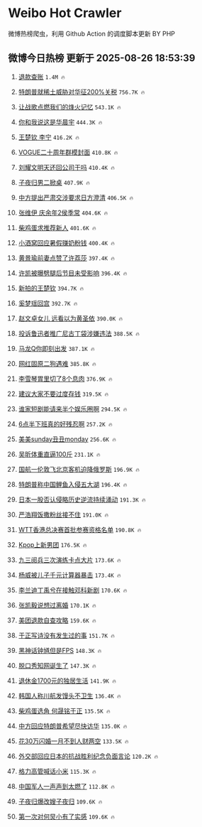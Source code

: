 # Weibo Hot Crawler 



微博热榜爬虫，利用 Github Action 的调度脚本更新 BY PHP 


## 微博今日热榜 更新于 2025-08-26 18:53:39 
1. [退款查账](https://s.weibo.com/weibo?q=%23%E9%80%80%E6%AC%BE%E6%9F%A5%E8%B4%A6%23&t=31&band_rank=1&Refer=top) `1.4M 🔥` 

1. [特朗普就稀土威胁对华征200%关税](https://s.weibo.com/weibo?q=%23%E7%89%B9%E6%9C%97%E6%99%AE%E5%B0%B1%E7%A8%80%E5%9C%9F%E5%A8%81%E8%83%81%E5%AF%B9%E5%8D%8E%E5%BE%81200%25%E5%85%B3%E7%A8%8E%23&t=31&band_rank=2&Refer=top) `756.7K 🔥` 

1. [让战歌点燃我们的烽火记忆](https://s.weibo.com/weibo?q=%23%E8%AE%A9%E6%88%98%E6%AD%8C%E7%82%B9%E7%87%83%E6%88%91%E4%BB%AC%E7%9A%84%E7%83%BD%E7%81%AB%E8%AE%B0%E5%BF%86%23&t=31&band_rank=3&Refer=top) `543.1K 🔥` 

1. [你和我说这是华晨宇](https://s.weibo.com/weibo?q=%E4%BD%A0%E5%92%8C%E6%88%91%E8%AF%B4%E8%BF%99%E6%98%AF%E5%8D%8E%E6%99%A8%E5%AE%87&t=31&band_rank=4&Refer=top) `444.3K 🔥` 

1. [王楚钦 李宁](https://s.weibo.com/weibo?q=%E7%8E%8B%E6%A5%9A%E9%92%A6%20%E6%9D%8E%E5%AE%81&t=31&band_rank=5&Refer=top) `416.2K 🔥` 

1. [VOGUE二十周年群模封面](https://s.weibo.com/weibo?q=%23VOGUE%E4%BA%8C%E5%8D%81%E5%91%A8%E5%B9%B4%E7%BE%A4%E6%A8%A1%E5%B0%81%E9%9D%A2%23&t=31&band_rank=6&Refer=top) `410.8K 🔥` 

1. [刘耀文明天还回公司干吗](https://s.weibo.com/weibo?q=%E5%88%98%E8%80%80%E6%96%87%E6%98%8E%E5%A4%A9%E8%BF%98%E5%9B%9E%E5%85%AC%E5%8F%B8%E5%B9%B2%E5%90%97&t=31&band_rank=7&Refer=top) `410.4K 🔥` 

1. [子夜归男二掀桌](https://s.weibo.com/weibo?q=%E5%AD%90%E5%A4%9C%E5%BD%92%E7%94%B7%E4%BA%8C%E6%8E%80%E6%A1%8C&t=31&band_rank=8&Refer=top) `407.9K 🔥` 

1. [中方提出严肃交涉要求日方澄清](https://s.weibo.com/weibo?q=%23%E4%B8%AD%E6%96%B9%E6%8F%90%E5%87%BA%E4%B8%A5%E8%82%83%E4%BA%A4%E6%B6%89%E8%A6%81%E6%B1%82%E6%97%A5%E6%96%B9%E6%BE%84%E6%B8%85%23&t=31&band_rank=9&Refer=top) `406.5K 🔥` 

1. [张维伊 庆余年2侯季常](https://s.weibo.com/weibo?q=%E5%BC%A0%E7%BB%B4%E4%BC%8A%20%E5%BA%86%E4%BD%99%E5%B9%B42%E4%BE%AF%E5%AD%A3%E5%B8%B8&t=31&band_rank=10&Refer=top) `404.6K 🔥` 

1. [柴鸡蛋求推荐新人](https://s.weibo.com/weibo?q=%23%E6%9F%B4%E9%B8%A1%E8%9B%8B%E6%B1%82%E6%8E%A8%E8%8D%90%E6%96%B0%E4%BA%BA%23&t=31&band_rank=11&Refer=top) `401.6K 🔥` 

1. [小酒窝回应暑假赚奶粉钱](https://s.weibo.com/weibo?q=%E5%B0%8F%E9%85%92%E7%AA%9D%E5%9B%9E%E5%BA%94%E6%9A%91%E5%81%87%E8%B5%9A%E5%A5%B6%E7%B2%89%E9%92%B1&t=31&band_rank=12&Refer=top) `400.4K 🔥` 

1. [黄景瑜前妻点赞了许荔莎](https://s.weibo.com/weibo?q=%23%E9%BB%84%E6%99%AF%E7%91%9C%E5%89%8D%E5%A6%BB%E7%82%B9%E8%B5%9E%E4%BA%86%E8%AE%B8%E8%8D%94%E8%8E%8E%23&t=31&band_rank=13&Refer=top) `397.4K 🔥` 

1. [许凯被曝劈腿后节目未受影响](https://s.weibo.com/weibo?q=%23%E8%AE%B8%E5%87%AF%E8%A2%AB%E6%9B%9D%E5%8A%88%E8%85%BF%E5%90%8E%E8%8A%82%E7%9B%AE%E6%9C%AA%E5%8F%97%E5%BD%B1%E5%93%8D%23&t=31&band_rank=14&Refer=top) `396.4K 🔥` 

1. [新拍的王楚钦](https://s.weibo.com/weibo?q=%23%E6%96%B0%E6%8B%8D%E7%9A%84%E7%8E%8B%E6%A5%9A%E9%92%A6%23&t=31&band_rank=15&Refer=top) `394.7K 🔥` 

1. [奚梦瑶回宫](https://s.weibo.com/weibo?q=%23%E5%A5%9A%E6%A2%A6%E7%91%B6%E5%9B%9E%E5%AE%AB%23&t=31&band_rank=16&Refer=top) `392.7K 🔥` 

1. [赵文卓女儿 远看以为黄圣依](https://s.weibo.com/weibo?q=%E8%B5%B5%E6%96%87%E5%8D%93%E5%A5%B3%E5%84%BF%20%E8%BF%9C%E7%9C%8B%E4%BB%A5%E4%B8%BA%E9%BB%84%E5%9C%A3%E4%BE%9D&t=31&band_rank=17&Refer=top) `390.0K 🔥` 

1. [投诉鲁迅者推广尼古丁袋涉嫌违法](https://s.weibo.com/weibo?q=%23%E6%8A%95%E8%AF%89%E9%B2%81%E8%BF%85%E8%80%85%E6%8E%A8%E5%B9%BF%E5%B0%BC%E5%8F%A4%E4%B8%81%E8%A2%8B%E6%B6%89%E5%AB%8C%E8%BF%9D%E6%B3%95%23&t=31&band_rank=18&Refer=top) `388.5K 🔥` 

1. [马龙Q你即刻出发](https://s.weibo.com/weibo?q=%23%E9%A9%AC%E9%BE%99Q%E4%BD%A0%E5%8D%B3%E5%88%BB%E5%87%BA%E5%8F%91%23&t=31&band_rank=19&Refer=top) `387.1K 🔥` 

1. [网红固原二狗遇难](https://s.weibo.com/weibo?q=%23%E7%BD%91%E7%BA%A2%E5%9B%BA%E5%8E%9F%E4%BA%8C%E7%8B%97%E9%81%87%E9%9A%BE%23&t=31&band_rank=20&Refer=top) `385.8K 🔥` 

1. [李雪琴胃里切了8个息肉](https://s.weibo.com/weibo?q=%E6%9D%8E%E9%9B%AA%E7%90%B4%E8%83%83%E9%87%8C%E5%88%87%E4%BA%868%E4%B8%AA%E6%81%AF%E8%82%89&t=31&band_rank=21&Refer=top) `376.9K 🔥` 

1. [建议大家不要过度存钱](https://s.weibo.com/weibo?q=%E5%BB%BA%E8%AE%AE%E5%A4%A7%E5%AE%B6%E4%B8%8D%E8%A6%81%E8%BF%87%E5%BA%A6%E5%AD%98%E9%92%B1&t=31&band_rank=22&Refer=top) `319.5K 🔥` 

1. [谁家短剧能请来半个娱乐圈啊](https://s.weibo.com/weibo?q=%E8%B0%81%E5%AE%B6%E7%9F%AD%E5%89%A7%E8%83%BD%E8%AF%B7%E6%9D%A5%E5%8D%8A%E4%B8%AA%E5%A8%B1%E4%B9%90%E5%9C%88%E5%95%8A&t=31&band_rank=23&Refer=top) `294.5K 🔥` 

1. [6点半下班真的好残忍啊](https://s.weibo.com/weibo?q=6%E7%82%B9%E5%8D%8A%E4%B8%8B%E7%8F%AD%E7%9C%9F%E7%9A%84%E5%A5%BD%E6%AE%8B%E5%BF%8D%E5%95%8A&t=31&band_rank=24&Refer=top) `257.2K 🔥` 

1. [美美sunday丑丑monday](https://s.weibo.com/weibo?q=%E7%BE%8E%E7%BE%8Esunday%E4%B8%91%E4%B8%91monday&t=31&band_rank=25&Refer=top) `256.6K 🔥` 

1. [吴昕体重直逼100斤](https://s.weibo.com/weibo?q=%E5%90%B4%E6%98%95%E4%BD%93%E9%87%8D%E7%9B%B4%E9%80%BC100%E6%96%A4&t=31&band_rank=26&Refer=top) `231.1K 🔥` 

1. [国航一伦敦飞北京客机迫降俄罗斯](https://s.weibo.com/weibo?q=%23%E5%9B%BD%E8%88%AA%E4%B8%80%E4%BC%A6%E6%95%A6%E9%A3%9E%E5%8C%97%E4%BA%AC%E5%AE%A2%E6%9C%BA%E8%BF%AB%E9%99%8D%E4%BF%84%E7%BD%97%E6%96%AF%23&t=31&band_rank=27&Refer=top) `196.9K 🔥` 

1. [特朗普称中国鲤鱼入侵五大湖](https://s.weibo.com/weibo?q=%23%E7%89%B9%E6%9C%97%E6%99%AE%E7%A7%B0%E4%B8%AD%E5%9B%BD%E9%B2%A4%E9%B1%BC%E5%85%A5%E4%BE%B5%E4%BA%94%E5%A4%A7%E6%B9%96%23&t=31&band_rank=28&Refer=top) `196.4K 🔥` 

1. [日本一股否认侵略历史逆流持续涌动](https://s.weibo.com/weibo?q=%23%E6%97%A5%E6%9C%AC%E4%B8%80%E8%82%A1%E5%90%A6%E8%AE%A4%E4%BE%B5%E7%95%A5%E5%8E%86%E5%8F%B2%E9%80%86%E6%B5%81%E6%8C%81%E7%BB%AD%E6%B6%8C%E5%8A%A8%23&t=31&band_rank=29&Refer=top) `191.3K 🔥` 

1. [严浩翔饭撒粉丝接不住](https://s.weibo.com/weibo?q=%E4%B8%A5%E6%B5%A9%E7%BF%94%E9%A5%AD%E6%92%92%E7%B2%89%E4%B8%9D%E6%8E%A5%E4%B8%8D%E4%BD%8F&t=31&band_rank=30&Refer=top) `191.0K 🔥` 

1. [WTT香港总决赛首批参赛资格名单](https://s.weibo.com/weibo?q=%23WTT%E9%A6%99%E6%B8%AF%E6%80%BB%E5%86%B3%E8%B5%9B%E9%A6%96%E6%89%B9%E5%8F%82%E8%B5%9B%E8%B5%84%E6%A0%BC%E5%90%8D%E5%8D%95%23&t=31&band_rank=31&Refer=top) `190.8K 🔥` 

1. [Kpop上新男团](https://s.weibo.com/weibo?q=%23Kpop%E4%B8%8A%E6%96%B0%E7%94%B7%E5%9B%A2%23&t=31&band_rank=32&Refer=top) `176.5K 🔥` 

1. [九三阅兵三次演练卡点大片](https://s.weibo.com/weibo?q=%23%E4%B9%9D%E4%B8%89%E9%98%85%E5%85%B5%E4%B8%89%E6%AC%A1%E6%BC%94%E7%BB%83%E5%8D%A1%E7%82%B9%E5%A4%A7%E7%89%87%23&t=31&band_rank=33&Refer=top) `173.6K 🔥` 

1. [杨威被儿子千元计算器暴击](https://s.weibo.com/weibo?q=%23%E6%9D%A8%E5%A8%81%E8%A2%AB%E5%84%BF%E5%AD%90%E5%8D%83%E5%85%83%E8%AE%A1%E7%AE%97%E5%99%A8%E6%9A%B4%E5%87%BB%23&t=31&band_rank=34&Refer=top) `173.4K 🔥` 

1. [李兰迪丁禹兮在接触邓科新剧](https://s.weibo.com/weibo?q=%23%E6%9D%8E%E5%85%B0%E8%BF%AA%E4%B8%81%E7%A6%B9%E5%85%AE%E5%9C%A8%E6%8E%A5%E8%A7%A6%E9%82%93%E7%A7%91%E6%96%B0%E5%89%A7%23&t=31&band_rank=35&Refer=top) `170.6K 🔥` 

1. [张凯毅说想过离婚](https://s.weibo.com/weibo?q=%23%E5%BC%A0%E5%87%AF%E6%AF%85%E8%AF%B4%E6%83%B3%E8%BF%87%E7%A6%BB%E5%A9%9A%23&t=31&band_rank=36&Refer=top) `170.1K 🔥` 

1. [美团退款自查攻略](https://s.weibo.com/weibo?q=%23%E7%BE%8E%E5%9B%A2%E9%80%80%E6%AC%BE%E8%87%AA%E6%9F%A5%E6%94%BB%E7%95%A5%23&t=31&band_rank=37&Refer=top) `159.6K 🔥` 

1. [于正写诗没有发生过的事](https://s.weibo.com/weibo?q=%23%E4%BA%8E%E6%AD%A3%E5%86%99%E8%AF%97%E6%B2%A1%E6%9C%89%E5%8F%91%E7%94%9F%E8%BF%87%E7%9A%84%E4%BA%8B%23&t=31&band_rank=38&Refer=top) `151.7K 🔥` 

1. [黑神话钟馗但是FPS](https://s.weibo.com/weibo?q=%E9%BB%91%E7%A5%9E%E8%AF%9D%E9%92%9F%E9%A6%97%E4%BD%86%E6%98%AFFPS&t=31&band_rank=39&Refer=top) `148.3K 🔥` 

1. [脱口秀知网诞生了](https://s.weibo.com/weibo?q=%E8%84%B1%E5%8F%A3%E7%A7%80%E7%9F%A5%E7%BD%91%E8%AF%9E%E7%94%9F%E4%BA%86&t=31&band_rank=40&Refer=top) `147.3K 🔥` 

1. [退休金1700元的独居生活](https://s.weibo.com/weibo?q=%E9%80%80%E4%BC%91%E9%87%911700%E5%85%83%E7%9A%84%E7%8B%AC%E5%B1%85%E7%94%9F%E6%B4%BB&t=31&band_rank=41&Refer=top) `141.9K 🔥` 

1. [韩国人称川航发馒头不卫生](https://s.weibo.com/weibo?q=%E9%9F%A9%E5%9B%BD%E4%BA%BA%E7%A7%B0%E5%B7%9D%E8%88%AA%E5%8F%91%E9%A6%92%E5%A4%B4%E4%B8%8D%E5%8D%AB%E7%94%9F&t=31&band_rank=42&Refer=top) `136.4K 🔥` 

1. [柴鸡蛋选角 何晟铭于正](https://s.weibo.com/weibo?q=%E6%9F%B4%E9%B8%A1%E8%9B%8B%E9%80%89%E8%A7%92%20%E4%BD%95%E6%99%9F%E9%93%AD%E4%BA%8E%E6%AD%A3&t=31&band_rank=43&Refer=top) `135.5K 🔥` 

1. [中方回应特朗普希望尽快访华](https://s.weibo.com/weibo?q=%23%E4%B8%AD%E6%96%B9%E5%9B%9E%E5%BA%94%E7%89%B9%E6%9C%97%E6%99%AE%E5%B8%8C%E6%9C%9B%E5%B0%BD%E5%BF%AB%E8%AE%BF%E5%8D%8E%23&t=31&band_rank=44&Refer=top) `135.0K 🔥` 

1. [花30万闪婚一月不到人财两空](https://s.weibo.com/weibo?q=%23%E8%8A%B130%E4%B8%87%E9%97%AA%E5%A9%9A%E4%B8%80%E6%9C%88%E4%B8%8D%E5%88%B0%E4%BA%BA%E8%B4%A2%E4%B8%A4%E7%A9%BA%23&t=31&band_rank=45&Refer=top) `133.5K 🔥` 

1. [外交部回应日本的抗战胜利纪念负面言论](https://s.weibo.com/weibo?q=%23%E5%A4%96%E4%BA%A4%E9%83%A8%E5%9B%9E%E5%BA%94%E6%97%A5%E6%9C%AC%E7%9A%84%E6%8A%97%E6%88%98%E8%83%9C%E5%88%A9%E7%BA%AA%E5%BF%B5%E8%B4%9F%E9%9D%A2%E8%A8%80%E8%AE%BA%23&t=31&band_rank=46&Refer=top) `120.2K 🔥` 

1. [格力高管喊话小米](https://s.weibo.com/weibo?q=%23%E6%A0%BC%E5%8A%9B%E9%AB%98%E7%AE%A1%E5%96%8A%E8%AF%9D%E5%B0%8F%E7%B1%B3%23&t=31&band_rank=47&Refer=top) `115.3K 🔥` 

1. [中国军人一声声到太燃了](https://s.weibo.com/weibo?q=%23%E4%B8%AD%E5%9B%BD%E5%86%9B%E4%BA%BA%E4%B8%80%E5%A3%B0%E5%A3%B0%E5%88%B0%E5%A4%AA%E7%87%83%E4%BA%86%23&t=31&band_rank=48&Refer=top) `112.8K 🔥` 

1. [子夜归爆改嫂子夜归](https://s.weibo.com/weibo?q=%E5%AD%90%E5%A4%9C%E5%BD%92%E7%88%86%E6%94%B9%E5%AB%82%E5%AD%90%E5%A4%9C%E5%BD%92&t=31&band_rank=49&Refer=top) `109.6K 🔥` 

1. [第一次对何炅小有了实感](https://s.weibo.com/weibo?q=%E7%AC%AC%E4%B8%80%E6%AC%A1%E5%AF%B9%E4%BD%95%E7%82%85%E5%B0%8F%E6%9C%89%E4%BA%86%E5%AE%9E%E6%84%9F&t=31&band_rank=50&Refer=top) `109.6K 🔥` 

